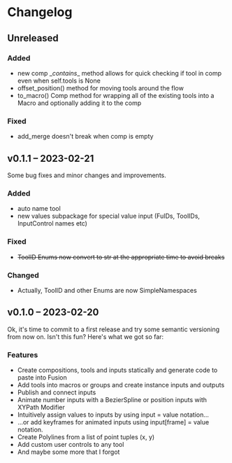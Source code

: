 # Changelog

## Unreleased

### Added

- new comp \__contains__ method allows for quick checking if tool in comp even when self.tools is None
- offset_position() method for moving tools around the flow
- to_macro() Comp method for wrapping all of the existing tools into a Macro and optionally
adding it to the comp

### Fixed

- add_merge doesn't break when comp is empty

## v0.1.1 – 2023-02-21

Some bug fixes and minor changes and improvements.

### Added

- auto name tool
- new values subpackage for special value input (FuIDs, ToolIDs, InputControl names etc)

### Fixed

- ~~ToolID Enums now convert to str at the appropriate time to avoid breaks~~

### Changed

- Actually, ToolID and other Enums are now SimpleNamespaces

## v0.1.0 – 2023-02-20

Ok, it's time to commit to a first release and try some semantic versioning from now on. Isn't this fun?
Here's what we got so far:

### Features

- Create compositions, tools and inputs statically and generate code to paste into Fusion
- Add tools into macros or groups and create instance inputs and outputs
- Publish and connect inputs
- Animate number inputs with a BezierSpline or position inputs with XYPath Modifier
- Intuitively assign values to inputs by using input = value notation...
- ...or add keyframes for animated inputs using input[frame] = value notation.
- Create Polylines from a list of point tuples (x, y)
- Add custom user controls to any tool
- And maybe some more that I forgot
